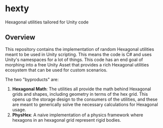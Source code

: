 # hexty
Hexagonal utilities tailored for Unity code

## Overview
This repository contains the implementation of random Hexagonal utilities meant to be used in Unity scripting. This means the code is C# and uses Unity's namespaces for a lot of things. This code has an end goal of morphing into a free Unity Asset that provides a rich Hexagonal utilities ecosystem that can be used for custom scenarios.

The two "byproducts" are:
1) **Hexagonal Math**: The utilities all provide the math behind Hexagonal grids and shapes, including geometry in terms of the hex grid. This opens up the storage design to the consumers of the utilities, and these are meant to generically solve the necessary calculations for Hexagonal usage.
2) **PhysHex**: A naive implementation of a physics framework where hexagons in an hexagonal grid represent rigid bodies.
